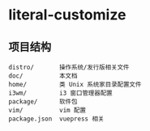 # literal-customize

## 项目结构

```
distro/       操作系统/发行版相关文件
doc/          本文档
home/         类 Unix 系统家目录配置文件
i3wm/         i3 窗口管理器配置
package/      软件包
vim/          vim 配置
package.json  vuepress 相关
```